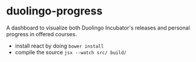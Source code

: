 duolingo-progress
=================

A dashboard to visualize both Duolingo Incubator's releases and personal progress in offered courses.

- install react by doing `bower install`
- compile the source `jsx --watch src/ build/`
